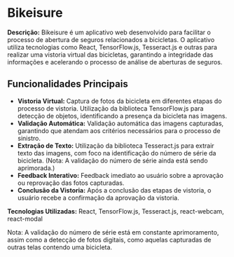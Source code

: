 # Bikeisure

**Descrição:** Bikeisure é um aplicativo web desenvolvido para facilitar o processo de abertura de seguros relacionados a bicicletas. O aplicativo utiliza tecnologias como React, TensorFlow.js, Tesseract.js e outras para realizar uma vistoria virtual das bicicletas, garantindo a integridade das informações e acelerando o processo de análise de aberturas de seguros.

## Funcionalidades Principais

- **Vistoria Virtual:** Captura de fotos da bicicleta em diferentes etapas do processo de vistoria. Utilização da biblioteca TensorFlow.js para detecção de objetos, identificando a presença da bicicleta nas imagens.
- **Validação Automática:** Validação automática das imagens capturadas, garantindo que atendam aos critérios necessários para o processo de sinistro.
- **Extração de Texto:** Utilização da biblioteca Tesseract.js para extrair texto das imagens, com foco na identificação do número de série da bicicleta. (Nota: A validação do número de série ainda está sendo aprimorada.)
- **Feedback Interativo:** Feedback imediato ao usuário sobre a aprovação ou reprovação das fotos capturadas.
- **Conclusão da Vistoria:** Após a conclusão das etapas de vistoria, o usuário recebe a confirmação da aprovação da vistoria.

**Tecnologias Utilizadas:** React, TensorFlow.js, Tesseract.js, react-webcam, react-modal

Nota: A validação do número de série está em constante aprimoramento, assim como a detecção de fotos digitais, como aquelas capturadas de outras telas contendo uma bicicleta.
